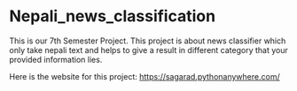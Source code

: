 # Nepali_news_classification
This is our 7th Semester Project. This project is about news classifier which only take nepali text and helps to give a result in different category that your provided information lies.


Here is the website for this project: https://sagarad.pythonanywhere.com/



